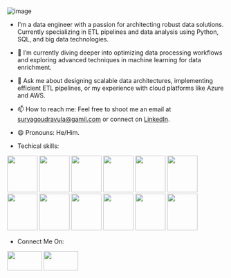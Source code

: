 ### 

![image](https://github.com/suryaravula/suryaravula/assets/62894191/d0696ea1-3ebd-46a5-a2d0-e822239a9562)

- I'm a data engineer with a passion for architecting robust data solutions. Currently specializing in ETL pipelines and data analysis using Python, SQL, and big data technologies.

- 🌱 I’m currently diving deeper into optimizing data processing workflows and exploring advanced techniques in machine learning for data enrichment.

- 💬 Ask me about designing scalable data architectures, implementing efficient ETL pipelines, or my experience with cloud platforms like Azure and AWS.

- 📫 How to reach me: Feel free to shoot me an email at suryagoudravula@gamil.com or connect on [LinkedIn](https://www.linkedin.com/in/charanravula/).

- 😄 Pronouns: He/Him.


- Techical skills:

<img src="https://cdn.jsdelivr.net/gh/devicons/devicon/icons/python/python-original-wordmark.svg" height="85" width="70" /> <img src="https://cdn.jsdelivr.net/gh/devicons/devicon/icons/jupyter/jupyter-original.svg" height="85" width="70"/> 
<img src="https://cdn.jsdelivr.net/gh/devicons/devicon/icons/postgresql/postgresql-original-wordmark.svg" height="85" width="70"/> <img src="https://cdn.jsdelivr.net/gh/devicons/devicon/icons/mysql/mysql-original-wordmark.svg" height="85" width="70"/> <img src="https://cdn.jsdelivr.net/gh/devicons/devicon/icons/azure/azure-original-wordmark.svg" height="85" width="70"/> <img src="https://cdn.jsdelivr.net/gh/devicons/devicon/icons/docker/docker-original-wordmark.svg" height="85" width="70"/> <img src="https://cdn.jsdelivr.net/gh/devicons/devicon/icons/git/git-original-wordmark.svg" height="85" width="70" /> <img src="https://cdn.jsdelivr.net/gh/devicons/devicon/icons/linux/linux-original.svg" height="85" width="70"/> <img src="https://cdn.jsdelivr.net/gh/devicons/devicon/icons/r/r-original.svg" height="85" width="70" /> <img src="https://cdn.jsdelivr.net/gh/devicons/devicon/icons/vscode/vscode-original.svg" height="85" width="70" /> <img src="https://cdn.jsdelivr.net/gh/devicons/devicon/icons/microsoftsqlserver/microsoftsqlserver-plain-wordmark.svg"  height="85" width="70" /> 
<img src="https://img.shields.io/badge/Airflow-017CEE?style=for-the-badge&logo=Apache%20Airflow&logoColor=white" height="85" width="70" /> 



- Connect Me On:

<img src="https://cdn.jsdelivr.net/gh/devicons/devicon/icons/linkedin/linkedin-original.svg" height="45" width="80"  /> <img src="https://cdn.jsdelivr.net/gh/devicons/devicon/icons/twitter/twitter-original.svg" height="45" width="80" />








          
